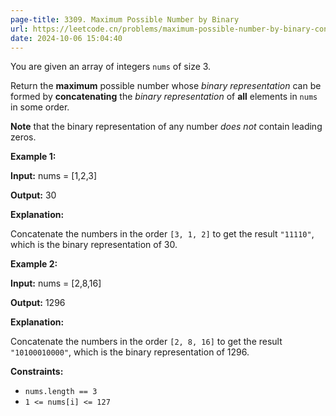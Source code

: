 ```yaml
---
page-title: 3309. Maximum Possible Number by Binary
url: https://leetcode.cn/problems/maximum-possible-number-by-binary-concatenation/description/
date: 2024-10-06 15:04:40
---
```

You are given an array of integers `nums` of size 3.

Return the **maximum** possible number whose *binary representation* can be formed by **concatenating** the *binary representation* of **all** elements in `nums` in some order.

**Note** that the binary representation of any number *does not* contain leading zeros.

**Example 1:**

**Input:** nums = \[1,2,3\]

**Output:** 30

**Explanation:**

Concatenate the numbers in the order `[3, 1, 2]` to get the result `"11110"`, which is the binary representation of 30.

**Example 2:**

**Input:** nums = \[2,8,16\]

**Output:** 1296

**Explanation:**

Concatenate the numbers in the order `[2, 8, 16]` to get the result `"10100010000"`, which is the binary representation of 1296.

**Constraints:**

-   `nums.length == 3`
-   `1 <= nums[i] <= 127`